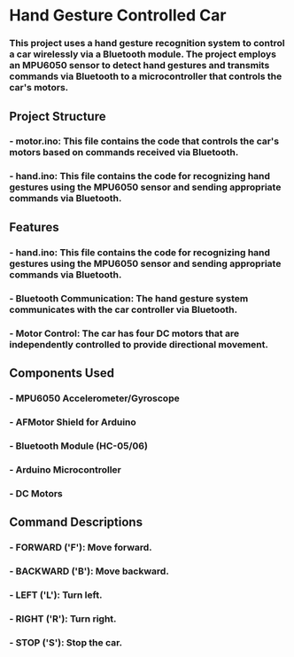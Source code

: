 # Hand Gesture Controlled Car

### This project uses a hand gesture recognition system to control a car wirelessly via a Bluetooth module. The project employs an MPU6050 sensor to detect hand gestures and transmits commands via Bluetooth to a microcontroller that controls the car's motors.

## Project Structure

### - motor.ino: This file contains the code that controls the car's motors based on commands received via Bluetooth.

### - hand.ino: This file contains the code for recognizing hand gestures using the MPU6050 sensor and sending appropriate commands via Bluetooth.

## Features

### - hand.ino: This file contains the code for recognizing hand gestures using the MPU6050 sensor and sending appropriate commands via Bluetooth.

### - Bluetooth Communication: The hand gesture system communicates with the car controller via Bluetooth.

### - Motor Control: The car has four DC motors that are independently controlled to provide directional movement.

## Components Used

### - MPU6050 Accelerometer/Gyroscope
### - AFMotor Shield for Arduino
### - Bluetooth Module (HC-05/06)
### - Arduino Microcontroller
### - DC Motors

## Command Descriptions

### - FORWARD ('F'): Move forward.
### - BACKWARD ('B'): Move backward.
### - LEFT ('L'): Turn left.
### - RIGHT ('R'): Turn right.
### - STOP ('S'): Stop the car.

